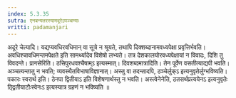 ```yaml
---
index: 5.3.35
sutra: एनबन्यतरस्यामदूरेऽपञ्चम्याः
vritti: padamanjari
---
```


 अदूरे चेत्यादि। यद्यप्यवधिरवधिमान् वा सूत्रे न श्रूयते, तथापि दिक्शब्दानामवध्यपेक्षा प्रवृत्तिर्भवति। अवधिश्चावधिमन्तमपेक्षते इति सामर्थ्यादेव विशेषो लभ्यते। तत्र देशकालयोरवध्यपेक्षायां न विवादः, दिशि तु विवदन्ते। प्रागसेरिति। ठसिपुरधवश्चैषाम्ऽ इत्यस्मात्। दिवशब्दमात्रादिति। तेन पूर्वेण वसतीत्याद्यपी भवति। अञ्चत्यन्तातु न भवति; व्यवस्थैतविभाषाविज्ञानात्। अस्तु वा तदन्तादपि, ठञ्चेर्लुक्ऽ इत्यनुवृतेर्लुग्भविष्यति। पकारः स्वरार्थ इति। ठेनपा द्वितीयाऽ इति विशेषणार्थस्तु न भवति। अस्त्वेनेनेति, ठतसर्थप्रत्ययेनऽ इत्यनुवृतेः ठ्द्वितीयाटौःस्वेनःऽ इत्यस्यात्र ग्रहणं न भविष्यति ॥